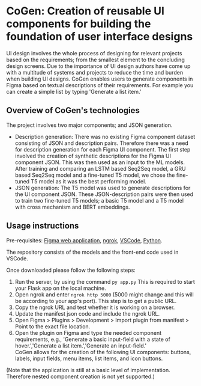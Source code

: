 # CoGen: Creation of reusable UI components for building the foundation of user interface designs

UI design involves the whole process of designing for relevant projects based on the requirements; from the smallest element to the concluding design screens. Due to the importance of UI design authors have come up with a multitude of systems and projects to reduce the time and burden when building UI designs. CoGen enables users to generate components in Figma based on textual descriptions of their requirements. For example you can create a simple list by typing 'Generate a list item.'

## Overview of CoGen's technologies
The project involves two major components;  and JSON generation.

  - Description generation: There was no existing Figma component dataset consisting of JSON and description pairs. Therefore there was a need for description generation for each Figma UI component. The first step involved the creation of synthetic descriptions for the Figma UI component JSON. This was then used as an input to the ML models. After training and comparing an LSTM based Seq2Seq model, a GRU based Seq2Seq model and a fine-tuned T5 model, we chose the fine-tuned T5 model as it was the best performing model.
  - JSON generation: The T5 model was used to generate descriptions for the UI component JSON. These JSON-description pairs were then used to train two fine-tuned T5 models; a basic T5 model and a T5 model with cross mechanism and BERT embeddings.
    

## Usage instructions
Pre-requisites: [Figma web application](https://www.figma.com/downloads/), [ngrok](https://download.ngrok.com/windows), [VSCode](https://code.visualstudio.com/download), [Python](https://www.python.org/downloads/).

The repository consists of the models and the front-end code used in VSCode. 

Once downloaded please follow the following steps:

1. Run the server, by using the command `py app.py` This is required to start your Flask app on the local machine.  
2. Open ngrok and enter `ngrok http 5000` (5000 might change and this will be according to your app's port). This step is to get a public URL.  
3. Copy the ngrok URL and test whether it is working on a browser.  
4. Update the manifest json code and include the ngrok URL.  
5. Open Figma > Plugins > Development > Import plugin from manifest > Point to the exact file location.  
6. Open the plugin on Figma and type the needed component requirements, e.g., 'Generate a basic input-field with a state of hover.','Generate a list item.','Generate an input-field.'  
CoGen allows for the creation of the following UI components: buttons, labels, input fields, menu items, list items, and icon buttons.   

(Note that the application is still at a basic level of implementation. Therefore nested component creation is not yet supported.)  
